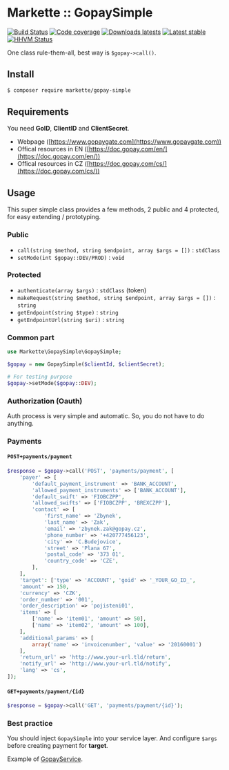 # Markette :: GopaySimple

[![Build Status](https://img.shields.io/travis/Markette/GopaySimple.svg?style=flat-square)](https://travis-ci.org/Markette/GopaySimple)
[![Code coverage](https://img.shields.io/coveralls/Markette/GopaySimple.svg?style=flat-square)](https://coveralls.io/r/Markette/GopaySimple)
[![Downloads latests](https://img.shields.io/packagist/dt/markette/gopay-simple.svg?style=flat-square)](https://packagist.org/packages/markette/gopay-simple)
[![Latest stable](https://img.shields.io/packagist/v/markette/gopay-simple.svg?style=flat-square)](https://packagist.org/packages/markette/gopay-simple)
[![HHVM Status](https://img.shields.io/hhvm/markette/gopay-simple.svg?style=flat-square)](http://hhvm.h4cc.de/package/markette/gopay-simple)

One class rule-them-all, best way is `$gopay->call()`.

## Install

```sh
$ composer require markette/gopay-simple
```

## Requirements

You need **GoID**, **ClientID** and **ClientSecret**.

* Webpage ([https://www.gopaygate.com](https://www.gopaygate.com))
* Offical resources in EN ([https://doc.gopay.com/en/](https://doc.gopay.com/en/))
* Offical resources in CZ ([https://doc.gopay.com/cs/](https://doc.gopay.com/cs/))

## Usage

This super simple class provides a few methods, 2 public and 4 protected, for easy extending / prototyping.

### Public

- `call(string $method, string $endpoint, array $args = [])` : `stdClass`
- `setMode(int $gopay::DEV/PROD)` : `void`

### Protected

- `authenticate(array $args)` : `stdClass` (token)
- `makeRequest(string $method, string $endpoint, array $args = [])` : `string`
- `getEndpoint(string $type)` : `string`
- `getEndpointUrl(string $uri)` : `string`

### Common part

```php
use Markette\GopaySimple\GopaySimple;

$gopay = new GopaySimple($clientId, $clientSecret);

# For testing purpose
$gopay->setMode($gopay::DEV);
```

### Authorization (Oauth)

Auth process is very simple and automatic. So, you do not have to do anything.

### Payments

#### `POST+payments/payment`

```php
$response = $gopay->call('POST', 'payments/payment', [
    'payer' => [
        'default_payment_instrument' => 'BANK_ACCOUNT',
        'allowed_payment_instruments' => ['BANK_ACCOUNT'],
        'default_swift' => 'FIOBCZPP',
        'allowed_swifts' => ['FIOBCZPP', 'BREXCZPP'],
        'contact' => [
            'first_name' => 'Zbynek',
            'last_name' => 'Zak',
            'email' => 'zbynek.zak@gopay.cz',
            'phone_number' => '+420777456123',
            'city' => 'C.Budejovice',
            'street' => 'Plana 67',
            'postal_code' => '373 01',
            'country_code' => 'CZE',
        ],
    ],
    'target': ['type' => 'ACCOUNT', 'goid' => '_YOUR_GO_ID_',
    'amount' => 150,
    'currency' => 'CZK',
    'order_number' => '001',
    'order_description' => 'pojisteni01',
    'items' => [
        ['name' => 'item01', 'amount' => 50],
        ['name' => 'item02', 'amount' => 100],
    ],
    'additional_params' => [
        array('name' => 'invoicenumber', 'value' => '20160001')
    ],
    'return_url' => 'http://www.your-url.tld/return',
    'notify_url' => 'http://www.your-url.tld/notify',
    'lang' => 'cs',
]);
```

#### `GET+payments/payment/{id}`

```php
$response = $gopay->call('GET', 'payments/payment/{id}');
```

### Best practice

You should inject `GopaySimple` into your service layer. And configure `$args` before creating payment for **target**.

Example of [GopayService](https://github.com/Markette/GopaySimple/blob/master/examples/GopayService.php).
